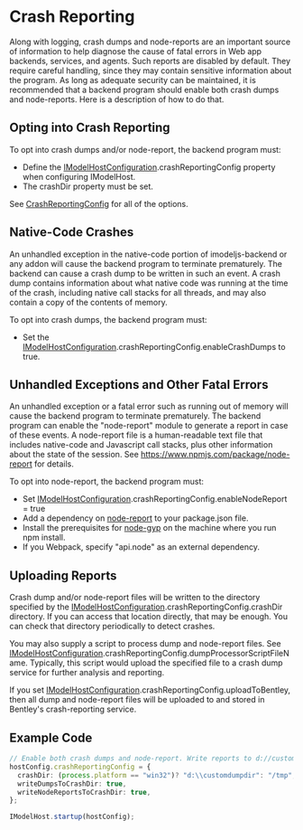 # Crash Reporting

Along with logging, crash dumps and node-reports are an important source of information to help diagnose the cause of fatal errors in Web app backends, services, and agents. Such reports are disabled by default. They require careful handling, since they may contain sensitive information about the program. As long as adequate security can be maintained, it is recommended that a backend program should enable both crash dumps and node-reports. Here is a description of how to do that.

## Opting into Crash Reporting

To opt into crash dumps and/or node-report, the backend program must:

- Define the [IModelHostConfiguration]($backend).crashReportingConfig property when configuring IModelHost.
- The crashDir property must be set.

See [CrashReportingConfig]($backend) for all of the options.

## Native-Code Crashes

An unhandled exception in the native-code portion of imodeljs-backend or any addon will cause the backend program to terminate prematurely. The backend can cause a crash dump to be written in such an event. A crash dump contains information about what native code was running at the time of the crash, including native call stacks for all threads, and may also contain a copy of the contents of memory.

<!-- WIP On Windows, crash dumps will be in the Microsoft mini-dump format and can be analyzed by a variety of debugging tools.
On Linux ...?
-->

To opt into crash dumps, the backend program must:

- Set the [IModelHostConfiguration]($backend).crashReportingConfig.enableCrashDumps to true.

## Unhandled Exceptions and Other Fatal Errors

An unhandled exception or a fatal error such as running out of memory will cause the backend program to terminate prematurely. The backend program can enable the "node-report" module to generate a report in case of these events. A node-report file is a human-readable text file that includes native-code and Javascript call stacks, plus other information about the state of the session. See <https://www.npmjs.com/package/node-report> for details.

To opt into node-report, the backend program must:

- Set [IModelHostConfiguration]($backend).crashReportingConfig.enableNodeReport = true
- Add a dependency on [node-report](https://www.npmjs.com/package/node-report) to your package.json file.
- Install the prerequisites for [node-gyp](https://www.npmjs.com/package/node-gyp) on the machine where you run npm install.
- If you Webpack, specify "api.node" as an external dependency.

## Uploading Reports

Crash dump and/or node-report files will be written to the directory specified by the [IModelHostConfiguration]($backend).crashReportingConfig.crashDir directory. If you can access that location directly, that may be enough. You can check that directory periodically to detect crashes.

You may also supply a script to process dump and node-report files. See [IModelHostConfiguration]($backend).crashReportingConfig.dumpProcessorScriptFileName. Typically, this script would upload the specified file to a crash dump service for further analysis and reporting.

If you set [IModelHostConfiguration]($backend).crashReportingConfig.uploadToBentley, then all dump and node-report files will be uploaded to and stored in Bentley's crash-reporting service.

## Example Code

```ts
// Enable both crash dumps and node-report. Write reports to d://customdumpdir on Windows
hostConfig.crashReportingConfig = {
  crashDir: (process.platform == "win32")? "d:\\customdumpdir": "/tmp";
  writeDumpsToCrashDir: true,
  writeNodeReportsToCrashDir: true,
};

IModelHost.startup(hostConfig);
```
